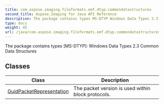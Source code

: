 ```yaml
---
title: com.aspose.imaging.fileformats.emf.dtyp.commondatastructures
second_title: Aspose.Imaging for Java API Reference
description: The package contains types MS-DTYP Windows Data Types 2.3 Common Data Structures
type: docs
weight: 45
url: /java/com.aspose.imaging.fileformats.emf.dtyp.commondatastructures/
---
```


The package contains types [MS-DTYP]: Windows Data Types 2.3 Common Data Structures


## Classes

| Class | Description |
| --- | --- |
| [GuidPacketRepresentation](../com.aspose.imaging.fileformats.emf.dtyp.commondatastructures/guidpacketrepresentation) | The packet version is used within block protocols. |

